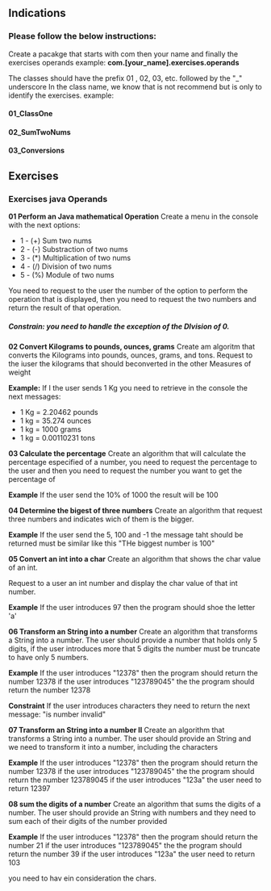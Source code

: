 ## Indications

### Please follow the below instructions: 
Create a pacakge that starts with com then your name and finally the exercises operands
example: 
  **com.[your_name].exercises.operands**

The classes should have the prefix 01 , 02, 03, etc. followed by the "_" underscore In the class name, we know that is not recommend but is only to identify the exercises.
example:
  #### 01_ClassOne
  #### 02_SumTwoNums
  #### 03_Conversions

## Exercises

### Exercises java Operands
**01 Perform an Java mathematical Operation**
Create a menu in the console with the next options:
  * 1 - (+) Sum two nums
  * 2 - (-) Substraction of two nums
  * 3 - (*) Multiplication of two nums
  * 4 - (/) Division of two nums 
  * 5 - (%) Module of two nums

You need to request to the user the number of the option to perform the operation that is displayed, then you need to request the two numbers and return the result of that operation.

##### Constrain: you need to handle the exception of the DIvision of 0.
 


**02 Convert Kilograms to pounds, ounces, grams**
Create am algoritm that converts the Kilograms into pounds, ounces, grams, and tons. Request to the iuser the kilograms that should beconverted in the other Measures of weight

**Example:** 
If I the user sends 1 Kg you need to retrieve in the console the next messages:
- 1 Kg = 2.20462 pounds
- 1 kg = 35.274 ounces
- 1 kg = 1000 grams
- 1 kg = 0.00110231 tons


**03 Calculate the percentage**
Create an algorithm that will calculate the percentage especified of a number, you need to request the percentage to the user and then you need to request the number you want to get the percentage of

**Example**
If the user send the 10% of 1000 the result will be 100

**04 Determine the bigest of three numbers**
Create an algorithm that request three numbers and indicates wich of them is the bigger.

**Example**
If the user send the 5, 100 and -1 the message taht should be returned must be similar like this "THe biggest number is 100"


**05 Convert an int into a char**
Create an algorithm that shows the char value of an int.

Request to a user an int number and display the char value of that int number.

**Example**
If the user introduces 97 then the program should shoe the letter 'a'

**06 Transform an String into a number**
Create an algorithm that transforms a String into a number.
The user should provide a number that holds only 5 digits, if the user introduces more that 5 digits the number must be truncate to have only 5 numbers.

**Example**
If the user introduces "12378" then the program should return the number 12378
if the user introduces "123789045" the the program should return the number 12378

**Constraint**
If the user introduces characters they need to return the next message: "is number invalid"

**07 Transform an String into a number II**
Create an algorithm that transforms a String into a number.
The user should provide an String and we need to transform it into a number, including the characters

**Example**
If the user introduces "12378" then the program should return the number 12378
if the user introduces "123789045" the the program should return the number 123789045
if the user introduces "123a" the user need to return 12397

**08 sum the digits of a number**
Create an algorithm that sums the digits of a number.
The user should provide an String with numbers and they need to sum each of their digits of the number provided 

**Example**
If the user introduces "12378" then the program should return the number 21
if the user introduces "123789045" the the program should return the number 39
if the user introduces "123a" the user need to return 103

you need to hav ein consideration the chars.
